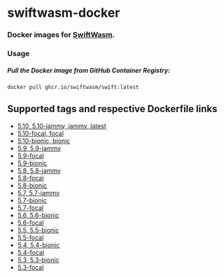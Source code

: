 # swiftwasm-docker

### Docker images for [SwiftWasm](https://swiftwasm.org).

### Usage

##### Pull the Docker image from GitHub Container Registry:

```bash
docker pull ghcr.io/swiftwasm/swift:latest
```

## Supported tags and respective Dockerfile links

- [5.10, 5.10-jammy, jammy, latest](https://github.com/swiftwasm/swiftwasm-docker/blob/main/5.10/ubuntu/22.04/Dockerfile)
- [5.10-focal, focal](https://github.com/swiftwasm/swiftwasm-docker/blob/main/5.10/ubuntu/20.04/Dockerfile)
- [5.10-bionic, bionic](https://github.com/swiftwasm/swiftwasm-docker/blob/main/5.10/ubuntu/18.04/Dockerfile)
- [5.9, 5.9-jammy](https://github.com/swiftwasm/swiftwasm-docker/blob/main/5.9/ubuntu/22.04/Dockerfile)
- [5.9-focal](https://github.com/swiftwasm/swiftwasm-docker/blob/main/5.9/ubuntu/20.04/Dockerfile)
- [5.9-bionic](https://github.com/swiftwasm/swiftwasm-docker/blob/main/5.9/ubuntu/18.04/Dockerfile)
- [5.8, 5.8-jammy](https://github.com/swiftwasm/swiftwasm-docker/blob/main/5.8/ubuntu/22.04/Dockerfile)
- [5.8-focal](https://github.com/swiftwasm/swiftwasm-docker/blob/main/5.8/ubuntu/20.04/Dockerfile)
- [5.8-bionic](https://github.com/swiftwasm/swiftwasm-docker/blob/main/5.8/ubuntu/18.04/Dockerfile)
- [5.7, 5.7-jammy](https://github.com/swiftwasm/swiftwasm-docker/blob/main/5.7/ubuntu/22.04/Dockerfile)
- [5.7-bionic](https://github.com/swiftwasm/swiftwasm-docker/blob/main/5.7/ubuntu/18.04/Dockerfile)
- [5.7-focal](https://github.com/swiftwasm/swiftwasm-docker/blob/main/5.7/ubuntu/20.04/Dockerfile)
- [5.6, 5.6-bionic](https://github.com/swiftwasm/swiftwasm-docker/blob/main/5.6/ubuntu/18.04/Dockerfile)
- [5.6-focal](https://github.com/swiftwasm/swiftwasm-docker/blob/main/5.6/ubuntu/20.04/Dockerfile)
- [5.5, 5.5-bionic](https://github.com/swiftwasm/swiftwasm-docker/blob/main/5.5/ubuntu/18.04/Dockerfile)
- [5.5-focal](https://github.com/swiftwasm/swiftwasm-docker/blob/main/5.5/ubuntu/20.04/Dockerfile)
- [5.4, 5.4-bionic](https://github.com/swiftwasm/swiftwasm-docker/blob/main/5.4/ubuntu/18.04/Dockerfile)
- [5.4-focal](https://github.com/swiftwasm/swiftwasm-docker/blob/main/5.4/ubuntu/20.04/Dockerfile)
- [5.3, 5.3-bionic](https://github.com/swiftwasm/swiftwasm-docker/blob/main/5.3/ubuntu/18.04/Dockerfile)
- [5.3-focal](https://github.com/swiftwasm/swiftwasm-docker/blob/main/5.3/ubuntu/20.04/Dockerfile)
